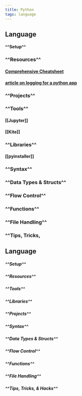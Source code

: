```yaml
---
title: Python
tags: language
---
```


## **Language**
#### ^^Setup^^
### ^^Resources^^
#### [Comprehensive Cheatsheet](https://github.com/gto76/python-cheatsheet)
#### [article on logging for a python app](https://towardsdatascience.com/the-reusable-python-logging-template-for-all-your-data-science-apps-551697c8540)
### ^^Projects^^
### ^^Tools^^
#### [[Jupyter]]
#### [[Kite]]
### ^^Libraries^^
#### [[pyinstaller]]
### ^^Syntax^^
### ^^Data Types & Structs^^
### ^^Flow Control^^
### ^^Functions^^
### ^^File Handling^^
### ^^Tips, Tricks,
## **Language**
##### ^^Setup^^
##### ^^Resources^^
##### ^^Tools^^
##### ^^Libraries^^
##### ^^Projects^^
##### ^^Syntax^^
##### ^^Data Types & Structs^^
##### ^^Flow Control^^
##### ^^Functions^^
##### ^^File Handling^^
##### ^^Tips, Tricks, & Hacks^^
